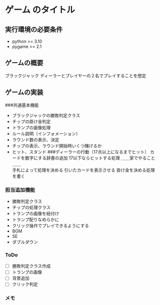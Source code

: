 # ゲーム のタイトル
## 実行環境の必要条件
* python >= 3.10
* pygame >= 2.1

## ゲームの概要
ブラックジャック
ディーラーとプレイヤーの２名でプレイすることを想定

## ゲームの実装
###共通基本機能
* ブラックジャックの勝敗判定クラス
* チップの掛け金判定
* トランプの画像処理
* ルール説明（インフォメーション）
* ラウンド数の表示、決定
* チップの表示、ラウンド開始時いくつ賭けるか
* ヒット、スタンド
###ディーラーの行動（17点以上になるまでヒット）
カードを数字にする辞書の追加
17以下ならヒットする処理
＿＿家でやること＿＿  
手札によって処理を決める
引いたカードを表示させる
掛け金を決める処理を書く
### 担当追加機能
* 勝敗判定クラス
* チップの処理クラス
* トランプの画像を紐付け
* トランプ配りなめらかに
* クリック操作でプレイできるようにする
* BGM
* SE
* ダブルダウン
### ToDo
- [ ] 勝敗判定クラス作成
- [ ] トランプの画像
- [ ] 背景追加
- [ ] クリック判定
### メモ

